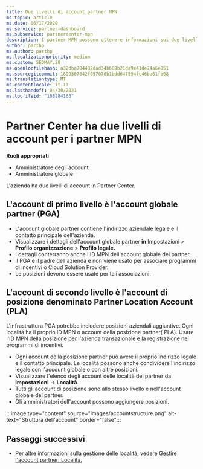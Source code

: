 ```yaml
---
title: Due livelli di account partner MPN
ms.topic: article
ms.date: 06/17/2020
ms.service: partner-dashboard
ms.subservice: partnercenter-mpn
description: I partner MPN possono ottenere informazioni sui due livelli di account in Partner Center, l'account globale del partner (PGA) e l'account della posizione partner (PLA).
author: parthp
ms.author: parthp
ms.localizationpriority: medium
ms.custom: SEOMAY.20
ms.openlocfilehash: a32dba704482dad34b689b21da9e41de74a6e051
ms.sourcegitcommit: 1899307642f057070b1bdd647594fc46ba61fb08
ms.translationtype: MT
ms.contentlocale: it-IT
ms.lasthandoff: 04/30/2021
ms.locfileid: "108284163"
---
```

# <a name="partner-center-has-two-levels-of-accounts-for-mpn-partners"></a>Partner Center ha due livelli di account per i partner MPN

**Ruoli appropriati**

- Amministratore degli account
- Amministratore globale

L'azienda ha due livelli di account in Partner Center.

## <a name="the-top-level-account-is-the-partner-global-account-pga"></a>L'account di primo livello è l'account globale partner (PGA)

- L'account globale partner contiene l'indirizzo aziendale legale e il contatto principale dell'azienda. 
- Visualizzare i dettagli dell'account globale partner **in** Impostazioni  >  **Profilo organizzazione**  >  **Profilo legale.**
- I dettagli conterranno anche l'ID MPN dell'account globale del partner. 
- Il PGA è il padre dell'azienda e non viene usato per associare programmi di incentivi o Cloud Solution Provider. 
- Le posizioni devono essere usate per tali associazioni.

## <a name="the-second-level-account-is-the-location-account-called-partner-location-account-pla"></a>L'account di secondo livello è l'account di posizione denominato Partner Location Account (PLA)

L'infrastruttura PGA potrebbe includere posizioni aziendali aggiuntive. Ogni località ha il proprio ID MPN o account della posizione partner( PLA). Usare l'ID MPN della posizione per l'azienda transazionale e la registrazione nei programmi di incentivi.

- Ogni account della posizione partner può avere il proprio indirizzo legale e il contatto principale. Le località possono anche condividere l'indirizzo legale con l'account globale o con altre posizioni.
- Visualizzare l'elenco degli account delle località dei partner da **Impostazioni**  ->  **Località**.
- Tutti gli account di posizione sono allo stesso livello e nell'account globale del partner.
- Gli amministratori dell'account possono aggiungere posizioni.

:::image type="content" source="images/accountstructure.png" alt-text="Struttura dell'account" border="false":::

## <a name="next-steps"></a>Passaggi successivi

- Per altre informazioni sulla gestione delle località, vedere [Gestire l'account partner: Località.](manage-locations.md)
